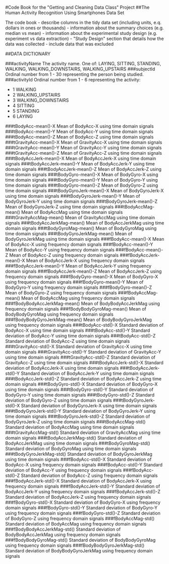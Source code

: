 #Code Book for the "Getting and Cleaning Data Class" Project
##The Human Activity Recognition Using Smartphones Data Set 

  The code book
    - describe columns in the tidy data set (including units, e.q. dollars in ones or thousands)
    - information about the summary choices (e.g. median vs mean)
    - information about the experimental study design (e.g. experiment vs data extraction)
       - "Study Design" section that details how the data was collected
       - include data that was excluded



##DATA DICTIONARY

###activityName
 The activity name.  One of:  LAYING, SITTING, STANDING, WALKING, WALKING_DOWNSTAIRS, WALKING_UPSTAIRS
###subjectId
 Ordinal number from 1 - 30 representing the person being studied.
###activityId
 Ordinal number from 1 - 6 representing the activity:
- 1 WALKING
- 2 WALKING_UPSTAIRS
- 3 WALKING_DOWNSTAIRS
- 4 SITTING
- 5 STANDING
- 6 LAYING

###tBodyAcc-mean()-X
Mean of BodyAcc-X using time domain signals
###tBodyAcc-mean()-Y
Mean of BodyAcc-Y using time domain signals
###tBodyAcc-mean()-Z
Mean of BodyAcc-Z using time domain signals
###tGravityAcc-mean()-X
Mean of GravityAcc-X using time domain signals
###tGravityAcc-mean()-Y
Mean of GravityAcc-Y using time domain signals
###tGravityAcc-mean()-Z
Mean of GravityAcc-Z using time domain signals
###tBodyAccJerk-mean()-X
Mean of BodyAccJerk-X using time domain signals
###tBodyAccJerk-mean()-Y
Mean of BodyAccJerk-Y using time domain signals
###tBodyAccJerk-mean()-Z
Mean of BodyAccJerk-Z using time domain signals
###tBodyGyro-mean()-X
Mean of BodyGyro-X using time domain signals
###tBodyGyro-mean()-Y
Mean of BodyGyro-Y using time domain signals
###tBodyGyro-mean()-Z
Mean of BodyGyro-Z using time domain signals
###tBodyGyroJerk-mean()-X
Mean of BodyGyroJerk-X using time domain signals
###tBodyGyroJerk-mean()-Y
Mean of BodyGyroJerk-Y using time domain signals
###tBodyGyroJerk-mean()-Z
Mean of BodyGyroJerk-Z using time domain signals
###tBodyAccMag-mean()
Mean of BodyAccMag using time domain signals
###tGravityAccMag-mean()
Mean of GravityAccMag using time domain signals
###tBodyAccJerkMag-mean()
Mean of BodyAccJerkMag using time domain signals
###tBodyGyroMag-mean()
Mean of BodyGyroMag using time domain signals
###tBodyGyroJerkMag-mean()
Mean of BodyGyroJerkMag using time domain signals
###fBodyAcc-mean()-X
Mean of BodyAcc-X using frequency domain signals
###fBodyAcc-mean()-Y
Mean of BodyAcc-Y using frequency domain signals
###fBodyAcc-mean()-Z
Mean of BodyAcc-Z using frequency domain signals
###fBodyAccJerk-mean()-X
Mean of BodyAccJerk-X using frequency domain signals
###fBodyAccJerk-mean()-Y
Mean of BodyAccJerk-Y using frequency domain signals
###fBodyAccJerk-mean()-Z
Mean of BodyAccJerk-Z using frequency domain signals
###fBodyGyro-mean()-X
Mean of BodyGyro-X using frequency domain signals
###fBodyGyro-mean()-Y
Mean of BodyGyro-Y using frequency domain signals
###fBodyGyro-mean()-Z
Mean of BodyGyro-Z using frequency domain signals
###fBodyAccMag-mean()
Mean of BodyAccMag using frequency domain signals
###fBodyBodyAccJerkMag-mean()
Mean of BodyBodyAccJerkMag using frequency domain signals
###fBodyBodyGyroMag-mean()
Mean of BodyBodyGyroMag using frequency domain signals
###fBodyBodyGyroJerkMag-mean()
Mean of BodyBodyGyroJerkMag using frequency domain signals
###tBodyAcc-std()-X
Standard deviation of BodyAcc-X using time domain signals
###tBodyAcc-std()-Y
Standard deviation of BodyAcc-Y using time domain signals
###tBodyAcc-std()-Z
Standard deviation of BodyAcc-Z using time domain signals
###tGravityAcc-std()-X
Standard deviation of GravityAcc-X using time domain signals
###tGravityAcc-std()-Y
Standard deviation of GravityAcc-Y using time domain signals
###tGravityAcc-std()-Z
Standard deviation of GravityAcc-Z using time domain signals
###tBodyAccJerk-std()-X
Standard deviation of BodyAccJerk-X using time domain signals
###tBodyAccJerk-std()-Y
Standard deviation of BodyAccJerk-Y using time domain signals
###tBodyAccJerk-std()-Z
Standard deviation of BodyAccJerk-Z using time domain signals
###tBodyGyro-std()-X
Standard deviation of BodyGyro-X using time domain signals
###tBodyGyro-std()-Y
Standard deviation of BodyGyro-Y using time domain signals
###tBodyGyro-std()-Z
Standard deviation of BodyGyro-Z using time domain signals
###tBodyGyroJerk-std()-X
Standard deviation of BodyGyroJerk-X using time domain signals
###tBodyGyroJerk-std()-Y
Standard deviation of BodyGyroJerk-Y using time domain signals
###tBodyGyroJerk-std()-Z
Standard deviation of BodyGyroJerk-Z using time domain signals
###tBodyAccMag-std()
Standard deviation of BodyAccMag using time domain signals
###tGravityAccMag-std()
Standard deviation of GravityAccMag using time domain signals
###tBodyAccJerkMag-std()
Standard deviation of BodyAccJerkMag using time domain signals
###tBodyGyroMag-std()
Standard deviation of BodyGyroMag using time domain signals
###tBodyGyroJerkMag-std()
Standard deviation of BodyGyroJerkMag using time domain signals
###fBodyAcc-std()-X
Standard deviation of BodyAcc-X using frequency domain signals
###fBodyAcc-std()-Y
Standard deviation of BodyAcc-Y using frequency domain signals
###fBodyAcc-std()-Z
Standard deviation of BodyAcc-Z using frequency domain signals
###fBodyAccJerk-std()-X
Standard deviation of BodyAccJerk-X using frequency domain signals
###fBodyAccJerk-std()-Y
Standard deviation of BodyAccJerk-Y using frequency domain signals
###fBodyAccJerk-std()-Z
Standard deviation of BodyAccJerk-Z using frequency domain signals
###fBodyGyro-std()-X
Standard deviation of BodyGyro-X using frequency domain signals
###fBodyGyro-std()-Y
Standard deviation of BodyGyro-Y using frequency domain signals
###fBodyGyro-std()-Z
Standard deviation of BodyGyro-Z using frequency domain signals
###fBodyAccMag-std()
Standard deviation of BodyAccMag using frequency domain signals
###fBodyBodyAccJerkMag-std()
Standard deviation of BodyBodyAccJerkMag using frequency domain signals
###fBodyBodyGyroMag-std()
Standard deviation of BodyBodyGyroMag using frequency domain signals
###fBodyBodyGyroJerkMag-std()
Standard deviation of BodyBodyGyroJerkMag using frequency domain signals
